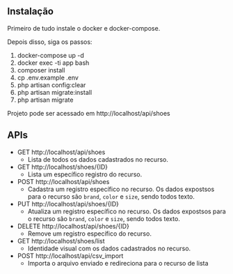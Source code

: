## Instalação 

Primeiro de tudo instale o docker e docker-compose.

Depois disso, siga os passos:

1. docker-compose up -d
2. docker exec -ti app bash
3. composer install
4. cp .env.example .env
5. php artisan config:clear
6. php artisan migrate:install
7. php artisan migrate

Projeto pode ser acessado em http://localhost/api/shoes

## APIs

- GET http://localhost/api/shoes
  - Lista de todos os dados cadastrados no recurso.
- GET http://localhost/shoes/{ID} 
  - Lista um específico registro do recurso.
- POST http://localhost/api/shoes
  - Cadastra um registro específico no recurso. Os dados expostsos para o recurso são `brand`, `color` e `size`, sendo todos texto.
- PUT http://localhost/api/shoes/{ID}
  - Atualiza um registro específico no recurso. Os dados expostsos para o recurso são `brand`, `color` e `size`, sendo todos texto.
- DELETE http://localhost/api/shoes/{ID}
  - Remove um registro específico do recurso.
- GET http://localhost/shoes/list
  - Identidade visual com os dados cadastrados no recurso.
- POST http://localhost/api/csv_import
  - Importa o arquivo enviado e redireciona para o recurso de lista
